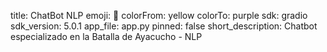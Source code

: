title: ChatBot NLP
emoji: 💬
colorFrom: yellow
colorTo: purple
sdk: gradio
sdk_version: 5.0.1
app_file: app.py
pinned: false
short_description: Chatbot especializado en la Batalla de Ayacucho - NLP
